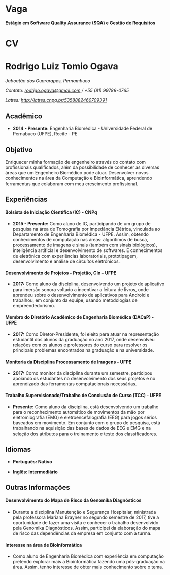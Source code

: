 Vaga
====

**Estágio em Software Quality Assurance (SQA) e Gestão de Requisitos**

CV
==

# Rodrigo Luiz Tomio Ogava

*Jaboatão dos Guararapes, Pernambuco*

*Contato: rodrigo.ogava@gmail.com / +55 (81) 99789-0765*

*Lattes: http://lattes.cnpq.br/5358882460709391*

## Acadêmico

* **2014 - Presente:** Engenharia Biomédica - Universidade Federal de Pernabuco (UFPE), Recife - PE

## Objetivo

Enriquecer minha formação de engenheiro através do contato com profissionais qualificados, além da possibilidade de conhecer as diversas áreas que um Engenheiro Biomédico pode atuar. Desenvolver novos conhecimentos na área da Computação e Bioinformática, aprendendo ferramentas que colaboram com meu crescimento profissional.

## Experiências

#### Bolsista de Iniciação Científica (IC) - CNPq

* **2015 - Presente:** Como aluno de IC, participando de um grupo de pesquisa na área de Tomografia por Impedância Elétrica, vinculada ao Departamento de Engenharia Biomédica - UFPE. Assim, obtendo conhecimentos de computação nas áreas: algoritimos de busca, processamento de imagens e sinais (também com sinais biológicos), inteligência artificial e desenvolvimento de softwares. E conhecimentos de eletrônica com experiências laboratoriais, prototipagem, desenvolvimento e análise de circuítos eletrônicos.

#### Desenvolvimento de Projetos - Projetão, CIn - UFPE

* **2017:** Como aluno da disciplina, desenvolvendo um projeto de aplicativo para imersão sonora voltado a incentivar a leitura de livros, onde aprendeu sobre o desenvolvimento de aplicativos para Android e trabalhou, em conjunto da equipe, usando metodologias de empreendedorismo.

#### Membro do Diretório Acadêmico de Engenharia Biomédica (DACaP) - UFPE

* **2017:** Como Diretor-Presidente, foi eleito para atuar na representação estudantil dos alunos da graduação no ano 2017, onde desenvolveu relações com os alunos e professores do curso para resolver os principais problemas encontrados na graduação e na universidade.

#### Monitoria da Disciplina Processamento de Imagens - UFPE

* **2017:** Como monitor da disciplina durante um semestre, participou apoiando os estudantes no desenvolvimento dos seus projetos e no aprendizado das ferramentas computacionais necessárias.

#### Trabalho Supervisionado/Trabalho de Conclusão de Curso (TCC) - UFPE

* **Presente:** Como aluno da disciplina, está desenvolvendo um trabalho para o reconhecimento automático de movimentos da mão por eletromiografia (EMG) e eletroencefalografia (EEG) para jogos sérios baseados em movimento. Em conjunto com o grupo de pesquisa, está trabalhando na aquisição das bases de dados de EEG e EMG e na seleção dos atributos para o treinamento e teste dos classificadores.

## Idiomas

* **Português: Nativo**

* **Inglês: Intermediário**

## Outras Informações

#### Desenvolvimento do Mapa de Risco da Genomika Diagnósticos

* Durante a disciplina Manutenção e Segurança Hospitalar, ministrada pela professora Mariana Brayner no segundo semestre de 2017, tive a oportunidade de fazer uma visita e conhecer o trabalho desenvolvido pela Genomika Diagnósticos. Assim, participei da elaboração do mapa de risco das dependências da empresa em conjunto com a turma.

#### Interesse na área de Bioinformática

* Como aluno de Engenharia Biomédica com experiência em computação pretendo explorar mais a Bioinformática fazendo uma pós-graduação na área. Assim, tenho interesse de obter mais conhecimento sobre o tema.
